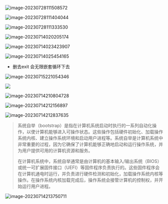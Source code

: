 ![image-20230728111508572](https://cdn.jsdelivr.net/gh/WoodHolz/cloudimg/picture/image-20230728111508572.png)

![image-20230728111404044](https://cdn.jsdelivr.net/gh/WoodHolz/cloudimg/picture/image-20230728111404044.png)

![image-20230728111333530](https://cdn.jsdelivr.net/gh/WoodHolz/cloudimg/picture/image-20230728111333530.png)

![image-20230714020205174](https://cdn.jsdelivr.net/gh/WoodHolz/cloudimg/picture/image-20230714020205174.png)

![image-20230714023423907](https://cdn.jsdelivr.net/gh/WoodHolz/cloudimg/picture/image-20230714023423907.png)

![image-20230714025454165](https://cdn.jsdelivr.net/gh/WoodHolz/cloudimg/picture/image-20230714025454165.png)

* 删去exit 会无限嵌套循环下去

![image-20230715221054346](https://cdn.jsdelivr.net/gh/WoodHolz/cloudimg/picture/image-20230715221054346.png)

![](https://cdn.jsdelivr.net/gh/WoodHolz/cloudimg/picture/image-20230714210256384.png)

![image-20230714210804728](https://cdn.jsdelivr.net/gh/WoodHolz/cloudimg/picture/image-20230714210804728.png)

![image-20230714212156897](https://cdn.jsdelivr.net/gh/WoodHolz/cloudimg/picture/image-20230714212156897.png)



![image-20230714212837635](https://cdn.jsdelivr.net/gh/WoodHolz/cloudimg/picture/image-20230714212837635.png)

> 系统自举（bootstrap）是指在计算机系统启动时执行的一系列自动化操作，以使计算机能够进入可操作状态。这些操作包括硬件初始化、加载操作系统内核、建立操作系统环境和启动用户进程等。系统自举是计算机系统中非常重要的过程，因为它确保了计算机能够正确地启动和运行操作系统，并为用户提供可用的计算机资源和服务。
>
> 在计算机系统中，系统自举通常是由计算机的基本输入/输出系统（BIOS）或统一可扩展固件接口（UEFI）等固件程序负责执行的。这些固件程序会在计算机通电时运行，并负责进行硬件检测和初始化，加载操作系统内核等操作。在操作系统内核加载完成后，操作系统会接管计算机的控制权，并开始运行用户进程。

![image-20230714213750711](https://cdn.jsdelivr.net/gh/WoodHolz/cloudimg/picture/image-20230714213750711.png)